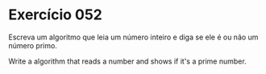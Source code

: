 # Exercício 052

Escreva um algoritmo que leia um número inteiro e diga se ele é ou não um número primo.

Write a algorithm that reads a number and shows if it's a prime number.
